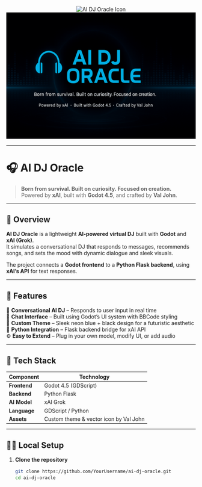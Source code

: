 
  <p align="center">
  <img src="assets/repo_icon.png" width="128" alt="AI DJ Oracle Icon"/><br>
  <img src="assets/github_banner.png" width="800" alt="AI DJ Oracle Banner"/>
</p>


---

# 🎧 AI DJ Oracle  

> **Born from survival. Built on curiosity. Focused on creation.**  
> Powered by **xAI**, built with **Godot 4.5**, and crafted by **Val John**.

---

## 🧠 Overview  

**AI DJ Oracle** is a lightweight **AI-powered virtual DJ** built with **Godot** and **xAI (Grok)**.  
It simulates a conversational DJ that responds to messages, recommends songs, and sets the mood with dynamic dialogue and sleek visuals.  

The project connects a **Godot frontend** to a **Python Flask backend**, using **xAI’s API** for text responses.

---

## 🚀 Features  

🎵 **Conversational AI DJ** – Responds to user input in real time  
💬 **Chat Interface** – Built using Godot’s UI system with BBCode styling  
🌈 **Custom Theme** – Sleek neon blue + black design for a futuristic aesthetic  
🧩 **Python Integration** – Flask backend bridge for xAI API  
⚙️ **Easy to Extend** – Plug in your own model, modify UI, or add audio  

---

## 🧰 Tech Stack  

| Component | Technology |
|------------|-------------|
| **Frontend** | Godot 4.5 (GDScript) |
| **Backend** | Python Flask |
| **AI Model** | xAI Grok |
| **Language** | GDScript / Python |
| **Assets** | Custom theme & vector icon by Val John |

---

## 🧑‍💻 Local Setup  

1. **Clone the repository**
   ```bash
   git clone https://github.com/YourUsername/ai-dj-oracle.git
   cd ai-dj-oracle
